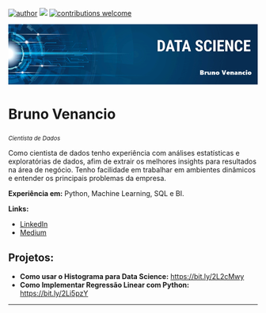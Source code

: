 [![author](https://img.shields.io/badge/bruno-author-yellowgreen)](https://www.linkedin.com/in/bruno-venancio-nas) [![](https://img.shields.io/badge/python-3.7+-blue.svg)](https://www.python.org/downloads/release/python-365/) 
 [![contributions welcome](https://img.shields.io/badge/contributions-welcome-brightgreen.svg?style=flat)](https://github.com/Brunolts01/data_science/issues)

<p align="center">
  <img src="banner.png" 
</p>

# Bruno Venancio
<sub>*Cientista de Dados*</sub>

Como cientista de dados tenho experiência com análises estatísticas e exploratórias de dados, afim de extrair os melhores insights para resultados na área de negócio. Tenho facilidade em trabalhar em ambientes dinâmicos e entender os principais problemas da empresa.
 

**Experiência em:** Python, Machine Learning, SQL e BI.

**Links:**
* [LinkedIn](https://www.linkedin.com/in/bruno-venancio-nas)
* [Medium](https://medium.com/@bruno.venancio)


## Projetos:

* **Como usar o Histograma para Data Science:** https://bit.ly/2L2cMwy
* **Como Implementar Regressão Linear com Python:** https://bit.ly/2Li5pzY


---





